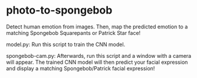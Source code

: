 # photo-to-spongebob
Detect human emotion from images. Then, map the predicted emotion to a matching Spongebob Squarepants or Patrick Star face!

model.py: Run this script to train the CNN model.

spongebob-cam.py: Afterwards, run this script and a window with a camera will appear. The trained CNN model will then predict your facial expression and display a matching Spongebob/Patrick facial expression!
